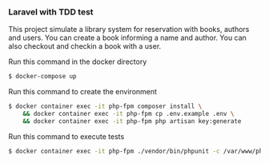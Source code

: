 ### Laravel with TDD test 
This project simulate a library system for reservation with books, authors and users. 
You can create a book informing a name and author. 
You can also checkout and checkin a book with a user. 

Run this command in the docker directory
```sh 
$ docker-compose up
```

Run this command to create the environment 
```sh
$ docker container exec -it php-fpm composer install \
    && docker container exec -it php-fpm cp .env.example .env \
    && docker container exec -it php-fpm php artisan key:generate
```

Run this command to execute tests
```sh 
$ docker container exec -it php-fpm ./vendor/bin/phpunit -c /var/www/phpunit.xml
```
